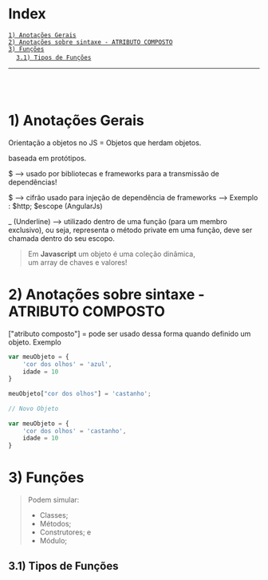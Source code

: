  # Index  
[`1) Anotações Gerais`](#1-anotações-gerais)  
[`2) Anotações sobre sintaxe - ATRIBUTO COMPOSTO`](#2-anotações-sobre-sintaxe---ATRIBUTO-COMPOSTO)  
[`3) Funções`](#3-funções)  
&nbsp;&nbsp;&nbsp;&nbsp;[`3.1) Tipos de Funções`](#3.1-tipos-de-funções) 
***
<br><br>


# 1) Anotações Gerais  
  
Orientação a objetos no JS = Objetos que herdam objetos.  

baseada em protótipos.

$ --> usado por bibliotecas e frameworks para a transmissão de dependências!

$ --> cifrão usado para injeção de dependência de frameworks --> Exemplo : $http; $escope (AngularJs)

_ (Underline) --> utilizado dentro de uma função (para um membro exclusivo), ou seja, representa o método private em uma função, deve ser chamada dentro do seu escopo. 

> Em **Javascript** um objeto é uma coleção dinâmica,  
> um array de chaves e valores!  
  
# 2) Anotações sobre sintaxe - ATRIBUTO COMPOSTO  
  
["atributo composto"] = pode ser usado dessa forma quando definido um objeto. Exemplo

```js
var meuObjeto = {
    'cor dos olhos' = 'azul',
    idade = 10
}  
  
meuObjeto["cor dos olhos"] = 'castanho';  
  
// Novo Objeto  
  
var meuObjeto = {
    'cor dos olhos' = 'castanho',
    idade = 10
}
```


# 3) Funções  

  
> Podem simular:  
> + Classes;  
> + Métodos;  
> + Construtores; e  
> + Módulo;  

## 3.1) Tipos de Funções  
  